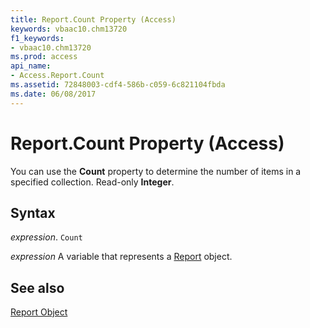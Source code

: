 ```yaml
---
title: Report.Count Property (Access)
keywords: vbaac10.chm13720
f1_keywords:
- vbaac10.chm13720
ms.prod: access
api_name:
- Access.Report.Count
ms.assetid: 72848003-cdf4-586b-c059-6c821104fbda
ms.date: 06/08/2017
---
```



# Report.Count Property (Access)

You can use the  **Count** property to determine the number of items in a specified collection. Read-only **Integer**.


## Syntax

 _expression_. `Count`

 _expression_ A variable that represents a [Report](./Access.Report.md) object.


## See also


[Report Object](Access.Report.md)

